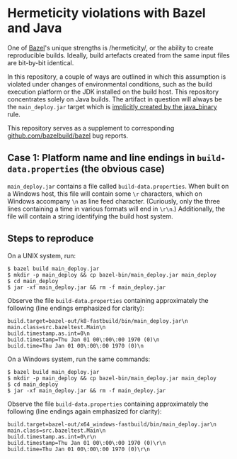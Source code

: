 # Hermeticity violations with Bazel and Java

One of [Bazel](https://bazel.build)'s unique strengths is /hermeticity/, or the ability to create reproducible builds. Ideally, build artefacts created from the same input files are bit-by-bit identical.

In this repository, a couple of ways are outlined in which this assumption is violated under changes of environmental conditions, such as the build execution platform or the JDK installed on the build host. This repository concentrates solely on Java builds. The artifact in question will always be the `main_deploy.jar` target which is [implicitly created by the java_binary](https://docs.bazel.build/versions/0.25.0/be/java.html#java_binary_implicit_outputs) rule.

This repository serves as a supplement to corresponding [github.com/bazelbuild/bazel](github.com/bazelbuild/bazel) bug reports.

## Case 1: Platform name and line endings in `build-data.properties` (the obvious case)

`main_deploy.jar` contains a file called `build-data.properties`. When built on a Windows host, this file will contain some `\r` characters, which on Windows accompany `\n` as line feed character. (Curiously, only the three lines containing a time in various formats will end in `\r\n`.) Additionally, the file will contain a string identifying the build host system.

## Steps to reproduce

On a UNIX system, run:
```
$ bazel build main_deploy.jar
$ mkdir -p main_deploy && cp bazel-bin/main_deploy.jar main_deploy
$ cd main_deploy
$ jar -xf main_deploy.jar && rm -f main_deploy.jar
```

Observe the file `build-data.properties` containing approximately the following (line endings emphasized for clarity):

```
build.target=bazel-out/k8-fastbuild/bin/main_deploy.jar\n
main.class=src.bazeltest.Main\n
build.timestamp.as.int=0\n
build.timestamp=Thu Jan 01 00\:00\:00 1970 (0)\n
build.time=Thu Jan 01 00\:00\:00 1970 (0)\n
```

On a Windows system, run the same commands:
```
$ bazel build main_deploy.jar
$ mkdir -p main_deploy && cp bazel-bin/main_deploy.jar main_deploy
$ cd main_deploy
$ jar -xf main_deploy.jar && rm -f main_deploy.jar
```
Observe the file `build-data.properties` containing approximately the following (line endings again emphasized for clarity):
```
build.target=bazel-out/x64_windows-fastbuild/bin/main_deploy.jar\n
main.class=src.bazeltest.Main\n
build.timestamp.as.int=0\r\n
build.timestamp=Thu Jan 01 00\:00\:00 1970 (0)\r\n
build.time=Thu Jan 01 00\:00\:00 1970 (0)\r\n
```
